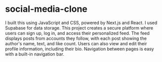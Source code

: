 # social-media-clone

I built this using JavaScript and CSS, powered by Next.js and React. I used Supabase for data storage. This project creates a secure platform where users can sign up, log in, and access their personalized feed. The feed displays posts from accounts they follow, with each post showing the author's name, text, and like count. Users can also view and edit their profile information, including their bio. Navigation between pages is easy with a built-in navigation bar.
